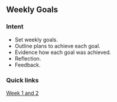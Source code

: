 ## Weekly Goals

### Intent
- Set weekly goals.
- Outline plans to achieve each goal.
- Evidence how each goal was achieved.
- Reflection.
- Feedback.

### Quick links
[Week 1 and 2](https://github.com/AUTOMCAS/learning_journey/blob/main/progress_tracker/week_1_and_2.md)